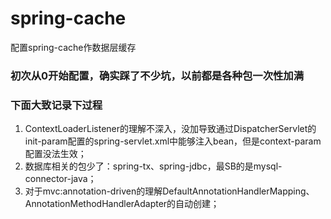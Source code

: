 # spring-cache
配置spring-cache作数据层缓存

### 初次从0开始配置，确实踩了不少坑，以前都是各种包一次性加满
### 下面大致记录下过程
1. ContextLoaderListener的理解不深入，没加导致通过DispatcherServlet的
init-param配置的spring-servlet.xml中能够注入bean，但是context-param
配置没法生效；
2. 数据库相关的包少了：spring-tx、spring-jdbc，最SB的是mysql-connector-java；
3. 对于mvc:annotation-driven的理解DefaultAnnotationHandlerMapping、
AnnotationMethodHandlerAdapter的自动创建；

